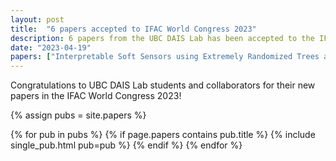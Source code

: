 ```yaml
---
layout: post
title:  "6 papers accepted to IFAC World Congress 2023"
description: 6 papers from the UBC DAIS Lab has been accepted to the IFAC World Congress 2023.
date: "2023-04-19"
papers: ["Interpretable Soft Sensors using Extremely Randomized Trees and SHAP", "Data Quality Over Quantity: Pitfalls and Guidelines for Process Analytics", "A modular framework for stabilizing deep reinforcement learning control", "Reinforcement Learning with Partial Parametric Model Knowledge", "Neural network and Sparse Identification of Nonlinear Dynamics Integrated Algorithm for Digital Twin Identification"]
---
```


Congratulations to UBC DAIS Lab students and collaborators for their new papers in the IFAC World Congress 2023!

{% assign pubs = site.papers %}

{% for pub in pubs %}
  {% if page.papers contains pub.title %}
        {% include single_pub.html pub=pub %}
  {% endif %}
{% endfor %}